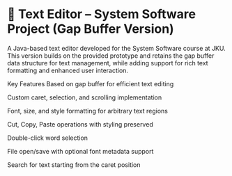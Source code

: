 # 📝 Text Editor – System Software Project (Gap Buffer Version) 

A Java-based text editor developed for the System Software course at JKU. This version builds on the provided prototype and retains the gap buffer data structure for text management, while adding support for rich text formatting and enhanced user interaction.

Key Features Based on gap buffer for efficient text editing

Custom caret, selection, and scrolling implementation

Font, size, and style formatting for arbitrary text regions

Cut, Copy, Paste operations with styling preserved

Double-click word selection

File open/save with optional font metadata support

Search for text starting from the caret position
